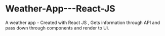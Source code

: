 # Weather-App---React-JS
A weather app - Created with React JS , Gets information through API and  pass down through components and render to Ui.
